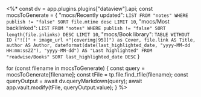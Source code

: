 <%*
const dv = app.plugins.plugins["dataview"].api;
const mocsToGenerate = {
  "mocs/Recently updated": `LIST
	FROM "notes"
	WHERE publish != "false"
	SORT file.mtime desc
	LIMIT 10`,
  "mocs/Most backlinked": `LIST
    FROM "notes"
    WHERE publish != "false"
    SORT length(file.inlinks) DESC
    LIMIT 10`,
  "mocs/Book library": `TABLE WITHOUT ID
	  ("![[" + image_url +"|coverimg|95]]") as Cover, file.link AS Title, author AS Author, dateformat(date(last_highlighted_date, "yyyy-MM-dd HH:mm:ssZZ"), "yyyy-MM-dd") AS "Last highlighted"
	  FROM "readwise/Books"
	  SORT last_highlighted_date DESC`
}

for (const filename in mocsToGenerate) {
  const query = mocsToGenerate[filename];
  const tFile = tp.file.find_tfile(filename);
  const queryOutput = await dv.queryMarkdown(query);
  await app.vault.modify(tFile, queryOutput.value);
}
%>
